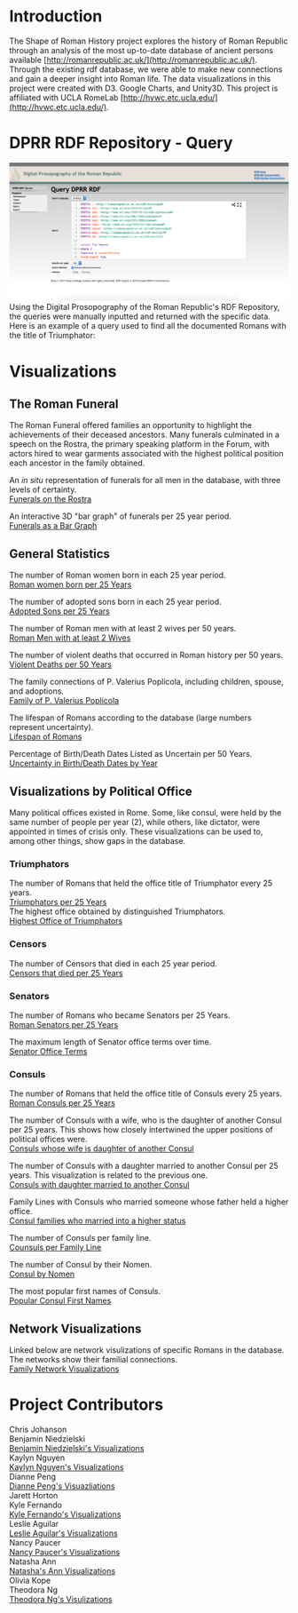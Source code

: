 # Introduction
The Shape of Roman History project explores the history of Roman Republic through an analysis of the most up-to-date database of ancient persons available [http://romanrepublic.ac.uk/](http://romanrepublic.ac.uk/). Through the existing rdf database, we were able to make new connections and gain a deeper insight into Roman life. The data visualizations in this project were created with D3. Google Charts, and Unity3D. This project is affiliated with UCLA RomeLab [http://hvwc.etc.ucla.edu/](http://hvwc.etc.ucla.edu/).

# DPRR RDF Repository - Query
<img src="RDF_query.png" alt="DPRR RDF Repository">
Using the Digital Prosopography of the Roman Republic's RDF Repository, the queries were manually inputted and returned with the specific data. Here is an example of a query used to find all the documented Romans with the title of Triumphator: <br>
<script src="https://gist.github.com/diannepeng/bf9f2e49c5d7e8a5054e7c3ef52d7fea.js"></script>

# Visualizations
<script src="http://d3js.org/d3.v3.min.js"></script>
<script>
// Set the base bar color
var color = "purple";
// A comma-separated list of the years, using negative numbers for BCE
var years = [-509, -504, -504, -505, -505, -503, -503, -502, -502, -486, -496, -495, -494, -475, -487, -487, -474, -468, -459, -462, -462, -458, -459, -449, -449, -443, -437, -426, -437, -428, -431, -410, -392, -410, -421, -362, -396, -390, -389, -367, -392, -380, -385, -361, -358, -361, -350, -340, -360, -354, -360, -358, -357, -356, -343, -339, -326, -346, -343, -335, -301, -338, -329, -324, -319, -309, -338, -314, -322, -309, -295, -329, -312, -322, -311, -302, -311, -312, -304, -305, -294, -291, -306, -305, -305, -304, -298, -299, -283, -293, -272, -290, -290, -289, -283, -275, -291, -276, -294, -293];
// A formatter for counts.
var formatCount = d3.format(",.0f");
// Sets the margins
var margin = {top: 40, right: 30, bottom: 60, left: 30},
    width = 960 - margin.left - margin.right,
    height = 500 - margin.top - margin.bottom;
// Round the minimum year down to the nearest 50 and the maximum year up to the nearest 50
var max = Math.ceil(d3.max(years) / 50) * 50;
var min = Math.floor(d3.min(years) / 50) * 50;
var x = d3.scale.linear()
      .domain([min, max])
      .range([0, width]);
// Generate a histogram using bins of length 25 years.
var data = d3.layout.histogram()
      .bins(d3.range(min, max, 25))
    (years);
// Set the bar coloring
var yMax = d3.max(data, function(d){return d.length});
var yMin = d3.min(data, function(d){return d.length});
var colorScale = d3.scale.linear()
            .domain([yMin, yMax])
            .range([d3.rgb(color).brighter(), d3.rgb(color).darker()]);
var y = d3.scale.linear()
    .domain([0, yMax])
    .range([height, 0]);
// Ensure the axis uses 50 year increments
var xAxis = d3.svg.axis()
    .scale(x)
    .orient("bottom")
    .tickValues(d3.range(min, max, 50));
var svg = d3.select("body").append("svg")
    .attr("width", width + margin.left + margin.right)
    .attr("height", height + margin.top + margin.bottom)
  .append("g")
    .attr("transform", "translate(" + margin.left + "," + margin.top + ")");
var bar = svg.selectAll(".bar")
    .data(data)
  .enter().append("g")
    .attr("class", "bar")
    .attr("transform", function(d) { return "translate(" + x(d.x) + "," + y(d.y) + ")"; });
bar.append("rect")
    .attr("x", 1)
    .attr("width", (x(data[0].dx) - x(0)) - 1)
    .attr("height", function(d) { return height - y(d.y); })
    .attr("fill", function(d) { return colorScale(d.y) });
bar.append("text")
    .attr("dy", ".75em")
    .attr("y", -12)
    .attr("x", (x(data[0].dx) - x(0)) / 2)
    .attr("text-anchor", "middle")
    .text(function(d) { return formatCount(d.y); });
svg.append("g")
    .attr("class", "x axis")
    .attr("transform", "translate(0," + height + ")")
    .call(xAxis);
// Graph title
svg.append("text")
        .attr("x", (width / 2))             
        .attr("y", 0 - (margin.top / 2))
        .attr("text-anchor", "middle")  
        .style("font-size", "16px") 
        .text("Start Dates of Triumphators per 25 Years");
// Axis label
svg.append("text")
    .attr("class", "x label")
    .attr("text-anchor", "middle")
    .attr("x", width / 2)
    .attr("y", height + 50)
    .text("Year");
</script>


## The Roman Funeral
The Roman Funeral offered families an opportunity to highlight the achievements of their deceased ancestors.  Many funerals culminated in a speech on the Rostra, the primary speaking platform in the Forum, with actors hired to wear garments associated with the highest political position each ancestor in the family obtained.

An <i>in situ</i> representation of funerals for all men in the database, with three levels of certainty. <br>
  <a href="http://hvwc.etc.ucla.edu/funerals-rostra">Funerals on the Rostra</a>
  
An interactive 3D "bar graph" of funerals per 25 year period. <br>
    <a href="http://hvwc.etc.ucla.edu/funeral-visualizations-version-2">Funerals as a Bar Graph</a>
## General Statistics
The number of Roman women born in each 25 year period. <br>
  <a href="https://bl.ocks.org/kaylynnguyen/raw/566e35c13c009858e871baa69dca879b/">Roman women born per 25 Years</a>
  
The number of adopted sons born in each 25 year period. <br>
  <a href="https://bl.ocks.org/kaylynnguyen/raw/6cd35d60315b14a47386e9a26de06226/">Adopted Sons per 25 Years</a>
  
The number of Roman men with at least 2 wives per 50 years. <br>
  <a href="http://bl.ocks.org/kaylynnguyen/raw/3ca3a210ad84b5c90e68868c933a1eb0/">Roman Men with at least 2 Wives</a>
  
The number of violent deaths that occurred in Roman history per 50 years. <br>
  <a href="http://bl.ocks.org/kaylynnguyen/1e2bfda60c542fcafca3610f2433d295">Violent Deaths per 50 Years</a>
  
The family connections of P. Valerius Poplicola, including children, spouse, and adoptions. <br>
  <a href="http://bl.ocks.org/theordorang/b058176be59b37bb8fb46c38d5af572f">Family of P. Valerius Poplicola</a>
  
The lifespan of Romans according to the database (large numbers represent uncertainty). <br>
  <a href="http://bl.ocks.org/bniedzie/44bafb802510425db3bf57566da4d952">Lifespan of Romans</a>
  
Percentage of Birth/Death Dates Listed as Uncertain per 50 Years. <br>
  <a href="https://bl.ocks.org/bniedzie/2af7c1c2d24e755e4190b94ab52d0a44">Uncertainty in Birth/Death Dates by Year</a>

## Visualizations by Political Office
Many political offices existed in Rome.  Some, like consul, were held by the same number of people per year (2), while others, like dictator, were appointed in times of crisis only.  These visualizations can be used to, among other things, show gaps in the database.
### Triumphators
The number of Romans that held the office title of Triumphator every 25 years.<br>
  <a href="http://bl.ocks.org/diannepeng/raw/7e404a8bffd613757ec835139406daf5/">Triumphators per 25 Years</a> <br>
The highest office obtained by distinguished Triumphators. <br>
  <a href="https://bl.ocks.org/Kyle-Fernando/raw/e7459ea6b9c03a26d5483afc6bbbde00/">Highest Office of Triumphators</a> <br>
### Censors
The number of Censors that died in each 25 year period. <br>
  <a href="http://bl.ocks.org/kaylynnguyen/raw/5f2373122ff2e83c88a11f46ed6e8ea8/">Censors that died per 25 Years</a> <br>
### Senators
The number of Romans who became Senators per 25 Years. <br>
  <a href="http://bl.ocks.org/kaylynnguyen/raw/d4c940fd0d0529f17966f9bec1a0f186/">Roman Senators per 25 Years</a>
  
The maximum length of Senator office terms over time. <br>
  <a href="https://bl.ocks.org/nancypaucar/raw/978cb5ca53b0222de43199fe20635cbe/">Senator Office Terms</a>
### Consuls
The number of Romans that held the office title of Consuls every 25 years. <br>
  <a href="http://bl.ocks.org/kaylynnguyen/raw/b33f68bcc30039671f00193448db4365/">Roman Consuls per 25 Years</a>
  
The number of Consuls with a wife, who is the daughter of another Consul per 25 years. This shows how closely intertwined the upper positions of political offices were. <br>
  <a href="http://bl.ocks.org/kaylynnguyen/raw/dfde49abd5e671da9dd88605ad63ce04/">Consuls whose wife is daughter of another Consul</a>
  
The number of Consuls with a daughter married to another Consul per 25 years. This visualization is related to the previous one. <br>
  <a href="http://bl.ocks.org/kaylynnguyen/raw/2714ea2262cd3ad167a17cb402375081/">Consuls with daughter married to another Consul</a>
  
Family Lines with Consuls who married someone whose father held a higher office. <br>
  <a href="https://bl.ocks.org/nancypaucar/raw/6128873c854658031b3880e54d090712/">Consul families who married into a higher status<a/>
  
The number of Consuls per family line. <br>
  <a href="https://bl.ocks.org/nancypaucar/raw/63de120a94b9c034f64e1fe514a8969c/">Counsuls per Family Line</a>
  
The number of Consul by their Nomen. <br>
  <a href="https://bl.ocks.org/kaylynnguyen/raw/14cfa6d0be7c7ded74167d01057ae07d/">Consul by Nomen</a>

The most popular first names of Consuls. <br>
  <a href="https://bl.ocks.org/Kyle-Fernando/raw/8a52af38f894c0d68ff4e64dfd2ec6aa/">Popular Consul First Names</a>

## Network Visualizations
Linked below are network visulizations of specific Romans in the database. The networks show their familial connections. <br>
  <a href="https://bl.ocks.org/theordorang">Family Network Visualizations</a>

# Project Contributors 

Chris Johanson <br> 
Benjamin Niedzielski <br>
  <a href="https://bl.ocks.org/bniedzie">Benjamin Niedzielski's Visualizations</a> <br>
Kaylyn Nguyen <br>
  <a href="https://bl.ocks.org/kaylynnguyen">Kaylyn Nguyen's Visualizations</a> <br>
Dianne Peng <br>
  <a href="https://bl.ocks.org/diannepeng">Dianne Peng's Visuazliations</a> <br>
Jarett Horton <br>
Kyle Fernando <br>
  <a href="https://bl.ocks.org/kyle-fernando">Kyle Fernando's Visualizations</a> <br>
Leslie Aguilar <br> 
  <a href="https://docs.google.com/spreadsheets/d/1JAs6rxk-iI4lG4Xqhm2TWUV0AGkoaxdPRyP3QyzcfrU/edit#gid=1547715230">Leslie Aguilar's Visualizations</a> <br>
Nancy Paucer <br> 
  <a href="https://bl.ocks.org/nancypaucar">Nancy Paucer's Visualizations</a> <br>
Natasha Ann <br>
  <a href="https://bl.ocks.org/natashaannn">Natasha's Ann Visualizations</a> <br>
Olivia Kope <br>
Theodora Ng <br>
  <a href="https://bl.ocks.org/theordorang">Theodora Ng's Visulizations</a> <br>


